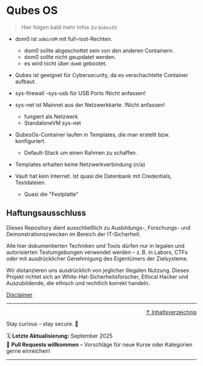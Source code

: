 # Qubes OS

> Hier folgen bald mehr Infos zu `QubesOS`

- dom0 ist `adminVM` mit full-root-Rechten.
    - dom0 sollte abgeschottet sein von den anderen Containern.
    - dom0 sollte nicht geupdatet werden.
    - es wird nicht über `dom0` gebootet.
- Qubes ist geeignet für Cybersecurity, da es verschachtelte Container aufbaut.
- sys-firewall
-sys-usb für USB Ports !Nicht anfassen!
- sys-net ist Mainnet aus der Netzwerkkarte. !Nicht anfassen!
    - fungiert als Netzwerk
    - StandaloneVM sys-net 
- QubesOs-Container laufen in Templates, die man erstellt bzw. konfiguriert.
    - Default-Stack um einen Rahmen zu schaffen.

- Templates erhalten keine Netzwerkverbindung (n/a)
- Vault hat kein Internet. Ist quasi die Datenbank mit Credentials, Textdateien.
    - Quasi die "Festplatte"



## Haftungsausschluss

Dieses Repository dient ausschließlich zu Ausbildungs-, Forschungs- und Demonstrationszwecken im Bereich der IT-Sicherheit.

Alle hier dokumentierten Techniken und Tools dürfen nur in legalen und autorisierten Testumgebungen verwendet werden – z. B. in Labors, CTFs oder mit ausdrücklicher Genehmigung des Eigentümers der Zielsysteme.

Wir distanzieren uns ausdrücklich von jeglicher illegalen Nutzung.
Dieses Projekt richtet sich an White-Hat-Sicherheitsforscher, Ethical Hacker und Auszubildende, die ethisch und rechtlich korrekt handeln.

[Disclaimer](/00-disclaimer/disclaimer.md)

--- 

<div align=right>

[↑ Inhaltsverzeichnis](#inhaltsverzeichnis)

</div>

Stay curious – stay secure. 🔐

🗓️ **Letzte Aktualisierung:** September 2025  
🤝 **Pull Requests willkommen** – Vorschläge für neue Kurse oder Kategorien gerne einreichen!

---
